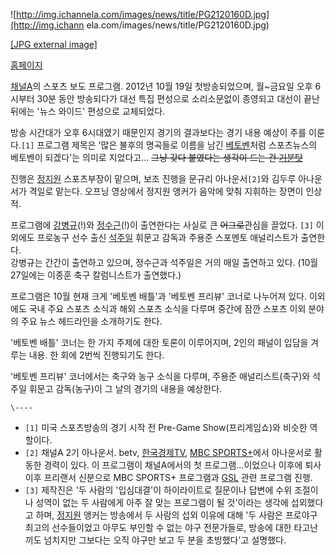 ![http://img.ichannela.com/images/news/title/PG2120160D.jpg](http://img.ichann
ela.com/images/news/title/PG2120160D.jpg)

[[JPG external
image]](http://img.ichannela.com/images/news/title/PG2120160D.jpg)

  
[홈페이지](http://news.ichannela.com/tv/sportsbeethoven)

[채널A](%EC%B1%84%EB%84%90A.md)의 스포츠 보도 프로그램. 2012년 10월 19일 첫방송되었으며, 월~금요일 오후
6시부터 30분 동안 방송되다가 대선 특집 편성으로 소리소문없이 종영되고 대선이 끝난 뒤에는 '뉴스 와이드' 편성으로 교체되었다.

방송 시간대가 오후 6시대였기 때문인지 경기의 결과보다는 경기 내용 예상이 주를 이룬다.`[1]` 프로그램 제목은 '많은 불후의 명곡들로
이름을 남긴 [베토벤](%EB%B2%A0%ED%86%A0%EB%B2%A4.md)처럼 스포츠뉴스의 베토벤이 되겠다'는 의미로
지었다고... <del>그냥 갖다 붙였다는 생각이 드는 건 [기분탓](%EA%B8%B0%EB%B6%84%20%ED%83%93.md)</del>

진행은 [정지원](%EC%A0%95%EC%A7%80%EC%9B%90.md) 스포츠부장이 맡으며, 보조 진행을 문규리 아나운서`[2]`와
김두루 아나운서가 격일로 맡는다. 오프닝 영상에서 정지원 앵커가 음악에 맞춰 지휘하는 장면이 인상적.

프로그램에 [강병규](%EA%B0%95%EB%B3%91%EA%B7%9C.md)(!)와
[정수근](%EC%A0%95%EC%88%98%EA%B7%BC.md)(!)이 출연한다는 사실로 큰 <del>어그로</del>관심을
끌었다. `[3]` 이 외에도 프로농구 선수 출신 [석주일](%EC%84%9D%EC%A3%BC%EC%9D%BC.md) 휘문고 감독과
주용준 스포멘토 애널리스트가 출연한다.  
강병규는 간간이 출연하고 있으며, 정수근과 석주일은 거의 매일 출연하고 있다. (10월 27일에는 이종훈 축구 칼럼니스트가 출연했다.)

프로그램은 10월 현재 크게 '베토벤 배틀'과 '베토벤 프리뷰' 코너로 나누어져 있다. 이외에도 국내 주요 스포츠 소식과 해외 스포츠 소식을
다루며 중간에 잠깐 스포츠 이외 분야의 주요 뉴스 헤드라인을 소개하기도 한다.

'베토벤 배틀' 코너는 한 가지 주제에 대한 토론이 이루어지며, 2인의 패널이 입담을 겨루는 내용. 한 회에 2번씩 진행되기도 한다.

'베토벤 프리뷰' 코너에서는 축구와 농구 소식을 다루며, 주용준 애널리스트(축구)와 석주일 휘문고 감독(농구)이 그 날의 경기의 내용을
예상한다.

`\----`

  * `[1]` 미국 스포츠방송의 경기 시작 전 Pre-Game Show(프리게임쇼)와 비슷한 역할이다.
  * `[2]` 채널A 2기 아나운서. betv, [한국경제TV](%ED%95%9C%EA%B5%AD%EA%B2%BD%EC%A0%9CTV.md), [MBC SPORTS+](MBC%20SPORTS+.md)에서 아나운서로 활동한 경력이 있다. 이 프로그램이 채널A에서의 첫 프로그램...이었으나 이후에 퇴사 이후 프리랜서 신분으로 MBC SPORTS+ 프로그램과 [GSL](GSL.md) 관련 프로그램 진행.
  * `[3]` 제작진은 '두 사람의 '입심대결'이 하이라이트로 질문이나 답변에 수위 조절이나 성역이 없는 두 사람에게 아주 잘 맞는 프로그램이 될 것'이라는 생각에 섭외했다고 하며, [정지원](%EC%A0%95%EC%A7%80%EC%9B%90.md) 앵커는 방송에서 두 사람의 섭외 이유에 대해 '두 사람은 프로야구 최고의 선수들이었고 아무도 부인할 수 없는 야구 전문가들로, 방송에 대한 타고난 끼도 넘치지만 그보다는 오직 야구만 보고 두 분을 초빙했다'고 설명했다.

